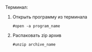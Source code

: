 Терминал:

1. Открыть программу из терминала 

       #open -a program_name
2. Распаковать zip архив

       #unzip archive_name
